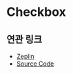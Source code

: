 # Checkbox

## 연관 링크

- <a href="https://zpl.io/2ZLBAWw" target="_blank">Zeplin</a>
- <a href="https://github.com/toss/tds-web/blob/master/src/react/components/Checkbox/Checkbox.tsx" target="_blank">Source Code</a>
